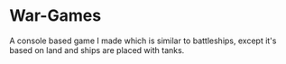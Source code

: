# War-Games
A console based game I made which is similar to battleships, except it's based on land and ships are placed with tanks.
